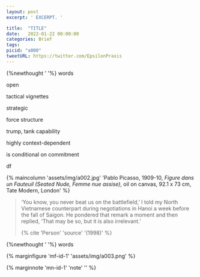 ```yaml
---
layout: post
excerpt: ' EXCERPT. '

title:  "TITLE"
date:   2022-01-22 00:00:00
categories: Brief
tags: 
picid: "a000"
tweetURL: https://twitter.com/EpsilonPraxis
---
```


{%newthought '  '%} words

open

tactical vignettes

strategic

force structure

trump, tank capability

highly context-dependent

is conditional on commitment 

df



{% maincolumn 'assets/img/a002.jpg'  'Pablo Picasso, 1909-10, *Figure dans un Fauteuil (Seated Nude, Femme nue assise)*, oil on canvas, 92.1 x 73 cm, Tate Modern, London' %} 

>‘You know, you never beat us on the battlefield,’ I told my North Vietnamese counterpart during negotiations in Hanoi a week before the fall of Saigon. He pondered that remark a moment and then replied, ‘That may be so, but it is also irrelevant.’
>
>{% cite 'Person' 'source' '(1998)' %}

{%newthought '  '%} words

{% marginfigure 'mf-id-1' 'assets/img/a003.png'  %} 

{% marginnote 'mn-id-1' 'note' '' %} 







<!-- 

sd

-->

